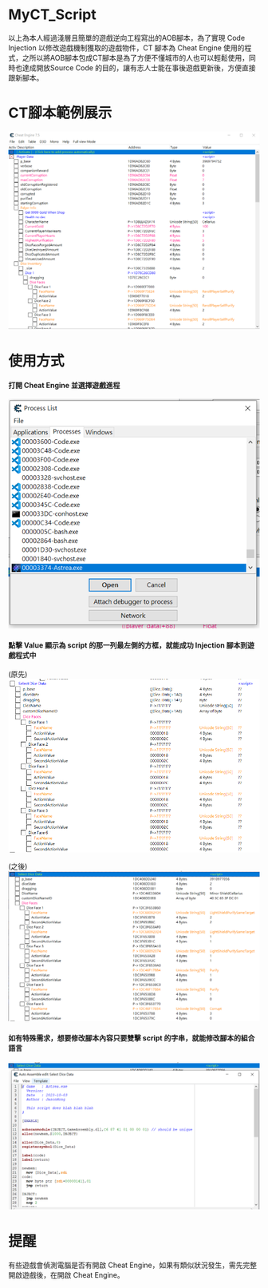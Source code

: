 # MyCT_Script

以上為本人經過淺層且簡單的遊戲逆向工程寫出的AOB腳本，為了實現 Code Injection 以修改遊戲機制獲取的遊戲物件，CT 腳本為 Cheat Engine 使用的程式，之所以將AOB腳本包成CT腳本是為了方便不懂城市的人也可以輕鬆使用，同時也達成開放Source Code 的目的，讓有志人士能在事後遊戲更新後，方便直接跟新腳本。

# CT腳本範例展示

![image](https://github.com/JasonHongOO/MyCT_Script/blob/main/Images/1.PNG)

# 使用方式

#### 打開 Cheat Engine 並選擇遊戲進程
![image](https://github.com/JasonHongOO/MyCT_Script/blob/main/Images/2.PNG)

#### 點擊  Value 顯示為 script 的那一列最左側的方框，就能成功 Injection 腳本到遊戲程式中

(原先)
![image](https://github.com/JasonHongOO/MyCT_Script/blob/main/Images/3.PNG)

(之後)
![image](https://github.com/JasonHongOO/MyCT_Script/blob/main/Images/4.PNG)

#### 如有特殊需求，想要修改腳本內容只要雙擊 script 的字串，就能修改腳本的組合語言
![image](https://github.com/JasonHongOO/MyCT_Script/blob/main/Images/5.PNG)

# 提醒

有些遊戲會偵測電腦是否有開啟 Cheat Engine，如果有類似狀況發生，需先完整開啟遊戲後，在開啟 Cheat Engine。
